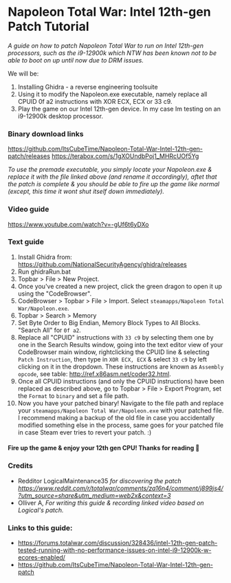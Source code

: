 <!-- Compile to html with https://markdowntohtml.com/ -->

# Napoleon Total War: Intel 12th-gen Patch Tutorial
*A guide on how to patch Napoleon Total War to run on Intel 12th-gen processors, such as the i9-12900k which NTW has been known not to be able to boot on up until now due to DRM issues.*


We will be:
1. Installing Ghidra - a reverse engineering toolsuite
2. Using it to modify the Napoleon.exe executable, namely replace all CPUID 0f a2 instructions with XOR ECX, ECX or 33 c9.
3. Play the game on our Intel 12th-gen device. In my case Im testing on an i9-12900k desktop processor.

### Binary download links

https://github.com/ItsCubeTime/Napoleon-Total-War-Intel-12th-gen-patch/releases
https://terabox.com/s/1gXOUndbPoj1_MHRcUOf5Yg

*To use the premade executable, you simply locate your Napoleon.exe & replace it with the file linked above (and rename it accordingly), aftet that the patch is complete & you should be able to fire up the game like normal (except, this time it wont shut itself down immediately).*

### Video guide

https://www.youtube.com/watch?v=-gUf6t6yDXo

### Text guide

1. Install Ghidra from: https://github.com/NationalSecurityAgency/ghidra/releases
2. Run ghidraRun.bat
3. Topbar > File > New Project.
4. Once you've created a new project, click the green dragon to open it up using the "CodeBrowser".
5. CodeBrowser > Topbar > File > Import. Select  `steamapps/Napoleon Total War/Napoleon.exe`.
6. Topbar > Search > Memory
7. Set Byte Order to Big Endian, Memory Block Types to All Blocks. "Search All" for `0f a2`.
8. Replace all "CPUID" instructions with `33 c9` by selecting them one by one in the Search Results window, going into the text editor view of your CodeBrowser main window, rightclicking the CPUID line & selecting `Patch Instruction`, then type in `XOR ECX, ECX` & select `33 c9` by left clicking on it in the dropdown. These instructions are known as `Assembly opcode`, see table: http://ref.x86asm.net/coder32.html.
8. Once all CPUID instructions (and only the CPUID instructions) have been replaced as described above, go to Topbar > File > Export Program, set the `Format` to `binary` and set a file path.
10. Now you have your patched binary! Navigate to the file path and replace your `steamapps/Napoleon Total War/Napoleon.exe` with your patched file. I recommend making a backup of the old file in case you accidentally modified something else in the process, same goes for your patched file in case Steam ever tries to revert your patch. :)


#### Fire up the game & enjoy your 12th gen CPU! Thanks for reading 💖

### Credits
* Redditor LogicalMaintenance35 *for discovering the patch  https://www.reddit.com/r/totalwar/comments/za16n4/comment/j899js4/?utm_source=share&utm_medium=web2x&context=3*
* Olliver A, *For writing this guide & recording linked video based on Logical's patch.*

### Links to this guide:
* https://forums.totalwar.com/discussion/328436/intel-12th-gen-patch-tested-running-with-no-performance-issues-on-intel-i9-12900k-w-ecores-enabled/
* https://github.com/ItsCubeTime/Napoleon-Total-War-Intel-12th-gen-patch
